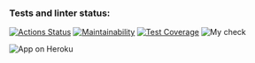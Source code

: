 ### Tests and linter status:
[![Actions Status](https://github.com/Sergoff1/java-project-lvl4/workflows/hexlet-check/badge.svg)](https://github.com/Sergoff1/java-project-lvl4/actions)
[![Maintainability](https://api.codeclimate.com/v1/badges/66bf5040531372b8ed07/maintainability)](https://codeclimate.com/github/Sergoff1/java-project-lvl4/maintainability)
[![Test Coverage](https://api.codeclimate.com/v1/badges/66bf5040531372b8ed07/test_coverage)](https://codeclimate.com/github/Sergoff1/java-project-lvl4/test_coverage)
![My check](https://github.com/Sergoff1/java-project-lvl4/workflows/My%20check/badge.svg)


![App on Heroku]()